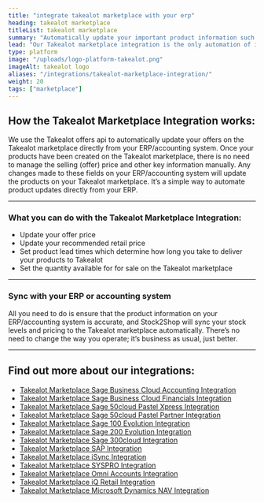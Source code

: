 ```yaml
---
title: "integrate takealot marketplace with your erp"
heading: takealot marketplace
titleList: takealot marketplace
summary: "Automatically update your important product information such as pricing, stock levels and delivery lead times on the Takealot marketplace."
lead: "Our Takealot marketplace integration is the only automation of its kind, giving you the ability to manage your products’ price, recommended retail price, lead time and stock availability all from your ERP/accounting system. This ensures you’ll never miss out on sales opportunities or sell a product at the incorrect price."
type: platform
image: "/uploads/logo-platform-takealot.png"
imageAlt: takealot logo
aliases: "/integrations/takealot-marketplace-integration/"
weight: 20
tags: ["marketplace"]
---
```


## How the Takealot Marketplace Integration works:
We use the Takealot offers api to automatically update your offers on the Takealot marketplace directly from your ERP/accounting system. Once your products have been created on the Takealot marketplace, there is no need to manage the selling (offer) price and other key information manually. Any changes made to these fields on your ERP/accounting system will update the products on your Takealot marketplace. It’s a simple way to automate product updates directly from your ERP.

---

### What you can do with the Takealot Marketplace Integration:
- Update your offer price
- Update your recommended retail price
- Set product lead times which determine how long you take to deliver your products to Takealot
- Set the quantity available for for sale on the Takealot marketplace

---

### Sync with your ERP or accounting system
All you need to do is ensure that the product information on your ERP/accounting system is accurate, and Stock2Shop will sync your stock levels and pricing to the Takealot marketplace automatically. There’s no need to change the way you operate; it’s business as usual, just better.

---

## Find out more about our integrations:

- [Takealot Marketplace Sage Business Cloud Accounting Integration](/integrations/takealot-marketplace-sage-accounting-integration-2/ "Takealot Marketplace Sage Business Cloud Accounting (formerly Sage One) Integration")
- [Takealot Marketplace Sage Business Cloud Financials Integration](/integrations/takealot-marketplace-sage-financials-integration/ "Takealot Marketplace Sage Business Cloud Financials (formerly Sage live) Integration")
- [Takealot Marketplace Sage 50cloud Pastel Xpress Integration](/integrations/sage-50cloud-pastel-xpress-takealot-marketplace-integration/ "Takealot Marketplace Sage 50cloud Pastel Xpress Integration")
- [Takealot Marketplace Sage 50cloud Pastel Partner Integration](/integrations/takealot-marketplace-sage-pastel-partner-integration/ "Takealot Marketplace Sage 50cloud Pastel Partner Integration")
- [Takealot Marketplace Sage 100 Evolution Integration](/integrations/takealot-marketplace-sage-evolution-integration/ "Takealot Marketplace Sage 100 Evolution Integration")
- [Takealot Marketplace Sage 200 Evolution Integration](/integrations/sage-200-evolution-takealot-marketplace-integration/ "Takealot Marketplace Sage 200 Evolution Integration")
- [Takealot Marketplace Sage 300cloud Integration](/integrations/sage-300cloud-takealot-marketplace-integration/ "Takealot Marketplace Sage 300 Evolution Integration")
- [Takealot Marketplace SAP Integration](/integrations/takealot-marketplace-sap-integration/ "Takealot Marketplace SAP Integration")
- [Takealot Marketplace iSync Integration](/integrations/takealot-marketplace-isync-integration/ "Takealot Marketplace iSync Integration")
- [Takealot Marketplace SYSPRO Integration](/integrations/takealot-marketplace-syspro-integration/ "Takealot Marketplace SYSPRO Integration")
- [Takealot Marketplace Omni Accounts Integration](/integrations/takealot-marketplace-omni-accounts-integration/ "Takealot Marketplace Omni Accounts Integration")
- [Takealot Marketplace iQ Retail Integration](/integrations/takealot-marketplace-iq-retail-integration/ "Takealot Marketplace iQ Retail Integration")
- [Takealot Marketplace Microsoft Dynamics NAV Integration](/integrations/takealot-marketplace-ms-navision-integration/ "Takealot Marketplace Microsoft Dynamics NAV Integration")
